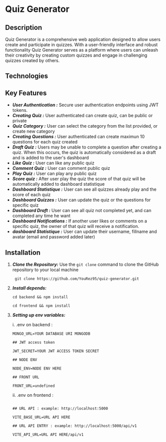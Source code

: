 # Quiz Generator

## Description

Quiz Generator is a comprehensive web application designed to allow users create and participate in quizzes. With a user-friendly interface and robust functionality
Quiz Generator serves as a platform where users can unleash their creativity by creating custom quizzes and engage in challenging quizzes created by others.

## Technologies

## Key Features

- **_User Authentication :_** Secure user authentication endpoints using JWT tokens.
- **_Creating Quiz :_** User authenticated can create quiz, can be public or private
- **_Quiz Category :_** User can select the category from the list provided, or create new category
- **_Creating Questions :_** User authenticated can create maximun 10 questions for each quiz created
- **_Draft Quiz :_** Users may be unable to complete a question after creating a quiz. When this occurs, the quiz is automatically considered as a draft and is added to the user's dashboard
- **_Like Quiz :_** User can like any public quiz
- **_Comment Quiz :_** User can comment public quiz
- **_Play Quiz :_** User can play any public quiz
- **_Score quiz :_** After user play the quiz the score of that quiz will be automatically added to dashboard statistique
- **_Dashboard Statistique :_** User can see all quizzes already play and the score of each quiz
- **_Dashboard Quizzes :_** User can update the quiz or the questions for specific quiz
- **_Dashboard Draft :_** User can see all quiz not completed yet, and can completed any time he want
- **_Dashboard Notifications :_** If another user likes or comments on a specific quiz, the owner of that quiz will receive a notification.
- **_dashboard Statistique :_** User can update their username, fillname and avatar (email and password added later)

## Installation

1. **_Clone the Repository:_** Use the `git clone` command to clone the GitHub repository to your local machine
   ```
    git clone https://github.com/YouRez95/quiz-generator.git
   ```
2. **_Install depends:_**

   ```
   cd backend && npm install
   ```

   ```
   cd frontend && npm install
   ```

3. **_Setting up env variables:_**

   i. .env on backend :

   ```
   MONGO_URL=YOUR DATABASE URI MONGODB

   ## JWT access token

   JWT_SECRET=YOUR JWT ACCESS TOKEN SECRET

   ## NODE ENV

   NODE_ENV=NODE ENV HERE

   ## FRONT URL

   FRONT_URL=undefined
   ```

   ii. .env on frontend :

   ```

   ## URL API : example: http://localhost:5000

   VITE_BASE_URL=URL API HERE

   ## URL API ENTRY : example: http://localhost:5000/api/v1

   VITE_API_URL=URL API HERE/api/v1

   ```

```

```
